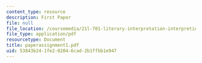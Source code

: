 ```yaml
---
content_type: resource
description: First Paper
file: null
file_location: /coursemedia/21l-701-literary-interpretation-interpreting-poetry-fall-2003/53843b241fe202046cad2b1ffbb1e947_paperassignment1.pdf
file_type: application/pdf
resourcetype: Document
title: paperassignment1.pdf
uid: 53843b24-1fe2-0204-6cad-2b1ffbb1e947
---
```

